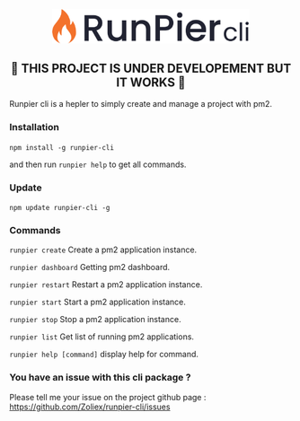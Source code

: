 <div align="center">
	<img src="./assets/runpier-cli-logo.png" width="70%"/>
	<br />

## 🚨 THIS PROJECT IS UNDER DEVELOPEMENT BUT IT WORKS 🚨
</div>

Runpier cli is a hepler to simply create and manage a project with pm2.

### Installation

`npm install -g runpier-cli` 

and then run `runpier help` to get all commands.

### Update

`npm update runpier-cli -g`

### Commands

`runpier create` Create a pm2 application instance.

`runpier dashboard` Getting pm2 dashboard.

`runpier restart` Restart a pm2 application instance.

`runpier start` Start a pm2 application instance.

`runpier stop` Stop a pm2 application instance.

`runpier list` Get list of running pm2 applications.

`runpier help [command]`  display help for command.


### You have an issue with this cli package ?
Please tell me your issue on the project github page :
https://github.com/Zoliex/runpier-cli/issues